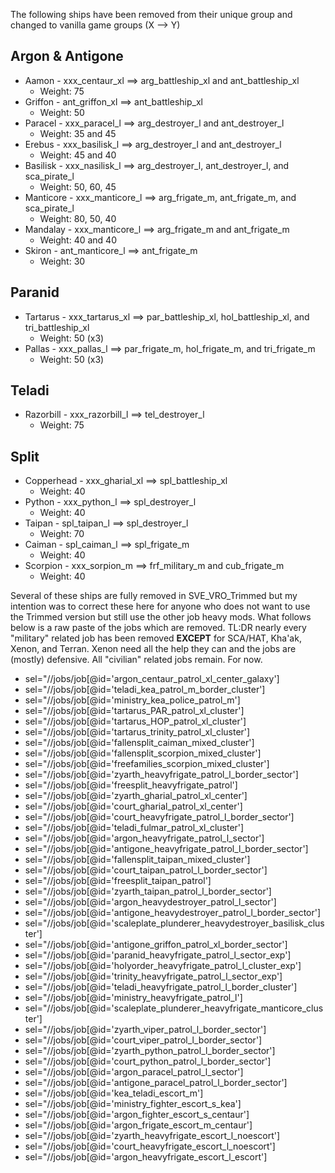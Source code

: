 The following ships have been removed from their unique group and changed to vanilla game groups (X --> Y)

## Argon & Antigone ##
- Aamon - xxx_centaur_xl ==> arg_battleship_xl and ant_battleship_xl  
  * Weight: 75
- Griffon - ant_griffon_xl ==> ant_battleship_xl
  * Weight: 50
- Paracel - xxx_paracel_l ==> arg_destroyer_l and ant_destroyer_l
  * Weight: 35 and 45
- Erebus - xxx_basilisk_l ==> arg_destroyer_l and ant_destroyer_l
  * Weight: 45 and 40
- Basilisk - xxx_nasilisk_l ==> arg_destroyer_l, ant_destroyer_l, and sca_pirate_l
  * Weight: 50, 60, 45
- Manticore - xxx_manticore_l ==> arg_frigate_m, ant_frigate_m, and sca_pirate_l
  * Weight: 80, 50, 40
- Mandalay - xxx_manticore_l ==> arg_frigate_m and ant_frigate_m
  * Weight: 40 and 40
- Skiron - ant_manticore_l ==> ant_frigate_m
  * Weight: 30

## Paranid ##
- Tartarus - xxx_tartarus_xl ==> par_battleship_xl, hol_battleship_xl, and tri_battleship_xl
  * Weight: 50 (x3)
- Pallas - xxx_pallas_l ==> par_frigate_m, hol_frigate_m, and tri_frigate_m
  * Weight: 50 (x3)

## Teladi ##
- Razorbill - xxx_razorbill_l ==> tel_destroyer_l
  * Weight: 75

## Split ##
- Copperhead - xxx_gharial_xl ==> spl_battleship_xl
  * Weight: 40
- Python - xxx_python_l ==> spl_destroyer_l
  * Weight: 40
- Taipan - spl_taipan_l ==> spl_destroyer_l
  * Weight: 70
- Caiman - spl_caiman_l ==> spl_frigate_m
  * Weight: 40
- Scorpion - xxx_sorpion_m ==> frf_military_m and cub_frigate_m
  * Weight: 40

Several of these ships are fully removed in SVE_VRO_Trimmed but my intention was to correct these here for anyone who does not want to use the Trimmed version but still use the other job heavy mods. What follows below is a raw paste of the jobs which are removed. TL:DR nearly every "military" related job has been removed **EXCEPT** for SCA/HAT, Kha'ak, Xenon, and Terran. Xenon need all the help they can and the jobs are (mostly) defensive. All "civilian" related jobs remain. For now.

- sel="//jobs/job[@id='argon_centaur_patrol_xl_center_galaxy']
- sel="//jobs/job[@id='teladi_kea_patrol_m_border_cluster']
- sel="//jobs/job[@id='ministry_kea_police_patrol_m'] 
- sel="//jobs/job[@id='tartarus_PAR_patrol_xl_cluster']
- sel="//jobs/job[@id='tartarus_HOP_patrol_xl_cluster']
- sel="//jobs/job[@id='tartarus_trinity_patrol_xl_cluster']
- sel="//jobs/job[@id='fallensplit_caiman_mixed_cluster']
- sel="//jobs/job[@id='fallensplit_scorpion_mixed_cluster']
- sel="//jobs/job[@id='freefamilies_scorpion_mixed_cluster']
- sel="//jobs/job[@id='zyarth_heavyfrigate_patrol_l_border_sector']
- sel="//jobs/job[@id='freesplit_heavyfrigate_patrol']
- sel="//jobs/job[@id='zyarth_gharial_patrol_xl_center']
- sel="//jobs/job[@id='court_gharial_patrol_xl_center']
- sel="//jobs/job[@id='court_heavyfrigate_patrol_l_border_sector']
- sel="//jobs/job[@id='teladi_fulmar_patrol_xl_cluster']
- sel="//jobs/job[@id='argon_heavyfrigate_patrol_l_sector']
- sel="//jobs/job[@id='antigone_heavyfrigate_patrol_l_border_sector']
- sel="//jobs/job[@id='fallensplit_taipan_mixed_cluster']
- sel="//jobs/job[@id='court_taipan_patrol_l_border_sector']
- sel="//jobs/job[@id='freesplit_taipan_patrol']
- sel="//jobs/job[@id='zyarth_taipan_patrol_l_border_sector']
- sel="//jobs/job[@id='argon_heavydestroyer_patrol_l_sector']
- sel="//jobs/job[@id='antigone_heavydestroyer_patrol_l_border_sector']
- sel="//jobs/job[@id='scaleplate_plunderer_heavydestroyer_basilisk_cluster']
- sel="//jobs/job[@id='antigone_griffon_patrol_xl_border_sector']
- sel="//jobs/job[@id='paranid_heavyfrigate_patrol_l_sector_exp']
- sel="//jobs/job[@id='holyorder_heavyfrigate_patrol_l_cluster_exp']
- sel="//jobs/job[@id='trinity_heavyfrigate_patrol_l_sector_exp']
- sel="//jobs/job[@id='teladi_heavyfrigate_patrol_l_border_cluster']
- sel="//jobs/job[@id='ministry_heavyfrigate_patrol_l']
- sel="//jobs/job[@id='scaleplate_plunderer_heavyfrigate_manticore_cluster']  
- sel="//jobs/job[@id='zyarth_viper_patrol_l_border_sector']
- sel="//jobs/job[@id='court_viper_patrol_l_border_sector']
- sel="//jobs/job[@id='zyarth_python_patrol_l_border_sector']
- sel="//jobs/job[@id='court_python_patrol_l_border_sector'] 
- sel="//jobs/job[@id='argon_paracel_patrol_l_sector']
- sel="//jobs/job[@id='antigone_paracel_patrol_l_border_sector']
- sel="//jobs/job[@id='kea_teladi_escort_m']
- sel="//jobs/job[@id='ministry_fighter_escort_s_kea']
- sel="//jobs/job[@id='argon_fighter_escort_s_centaur']
- sel="//jobs/job[@id='argon_frigate_escort_m_centaur']
- sel="//jobs/job[@id='zyarth_heavyfrigate_escort_l_noescort']
- sel="//jobs/job[@id='court_heavyfrigate_escort_l_noescort']
- sel="//jobs/job[@id='argon_heavyfrigate_escort_l_escort']
